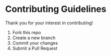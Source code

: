 # Contributing Guidelines

Thank you for your interest in contributing!

1. Fork this repo
2. Create a new branch
3. Commit your changes
4. Submit a Pull Request

